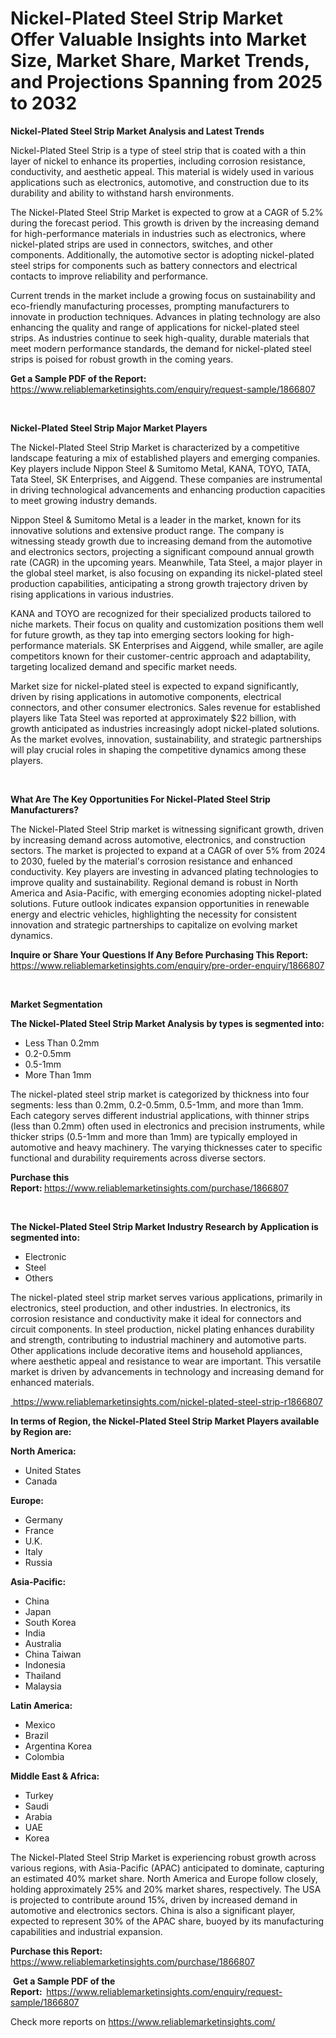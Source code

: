 <p><h1>Nickel-Plated Steel Strip Market Offer Valuable Insights into Market Size, Market Share, Market Trends, and Projections Spanning from 2025 to 2032</h1></p><p><strong>Nickel-Plated Steel Strip Market Analysis and Latest Trends</strong></p>
<p><p>Nickel-Plated Steel Strip is a type of steel strip that is coated with a thin layer of nickel to enhance its properties, including corrosion resistance, conductivity, and aesthetic appeal. This material is widely used in various applications such as electronics, automotive, and construction due to its durability and ability to withstand harsh environments.</p><p>The Nickel-Plated Steel Strip Market is expected to grow at a CAGR of 5.2% during the forecast period. This growth is driven by the increasing demand for high-performance materials in industries such as electronics, where nickel-plated strips are used in connectors, switches, and other components. Additionally, the automotive sector is adopting nickel-plated steel strips for components such as battery connectors and electrical contacts to improve reliability and performance.</p><p>Current trends in the market include a growing focus on sustainability and eco-friendly manufacturing processes, prompting manufacturers to innovate in production techniques. Advances in plating technology are also enhancing the quality and range of applications for nickel-plated steel strips. As industries continue to seek high-quality, durable materials that meet modern performance standards, the demand for nickel-plated steel strips is poised for robust growth in the coming years.</p></p>
<p><strong>Get a Sample PDF of the Report:&nbsp;</strong> <a href="https://www.reliablemarketinsights.com/enquiry/request-sample/1866807?utm_campaign=1887&utm_medium=2&utm_source=Github&utm_content=ia&utm_term=04022025&utm_id=nickel-plated-steel-strip">https://www.reliablemarketinsights.com/enquiry/request-sample/1866807</a></p>
<p>&nbsp;</p>
<p><strong>Nickel-Plated Steel Strip Major Market Players</strong></p>
<p><p>The Nickel-Plated Steel Strip Market is characterized by a competitive landscape featuring a mix of established players and emerging companies. Key players include Nippon Steel & Sumitomo Metal, KANA, TOYO, TATA, Tata Steel, SK Enterprises, and Aiggend. These companies are instrumental in driving technological advancements and enhancing production capacities to meet growing industry demands.</p><p>Nippon Steel & Sumitomo Metal is a leader in the market, known for its innovative solutions and extensive product range. The company is witnessing steady growth due to increasing demand from the automotive and electronics sectors, projecting a significant compound annual growth rate (CAGR) in the upcoming years. Meanwhile, Tata Steel, a major player in the global steel market, is also focusing on expanding its nickel-plated steel production capabilities, anticipating a strong growth trajectory driven by rising applications in various industries.</p><p>KANA and TOYO are recognized for their specialized products tailored to niche markets. Their focus on quality and customization positions them well for future growth, as they tap into emerging sectors looking for high-performance materials. SK Enterprises and Aiggend, while smaller, are agile competitors known for their customer-centric approach and adaptability, targeting localized demand and specific market needs.</p><p>Market size for nickel-plated steel is expected to expand significantly, driven by rising applications in automotive components, electrical connectors, and other consumer electronics. Sales revenue for established players like Tata Steel was reported at approximately $22 billion, with growth anticipated as industries increasingly adopt nickel-plated solutions. As the market evolves, innovation, sustainability, and strategic partnerships will play crucial roles in shaping the competitive dynamics among these players.</p></p>
<p>&nbsp;</p>
<p><strong>What Are The Key Opportunities For Nickel-Plated Steel Strip Manufacturers?</strong></p>
<p><p>The Nickel-Plated Steel Strip market is witnessing significant growth, driven by increasing demand across automotive, electronics, and construction sectors. The market is projected to expand at a CAGR of over 5% from 2024 to 2030, fueled by the material's corrosion resistance and enhanced conductivity. Key players are investing in advanced plating technologies to improve quality and sustainability. Regional demand is robust in North America and Asia-Pacific, with emerging economies adopting nickel-plated solutions. Future outlook indicates expansion opportunities in renewable energy and electric vehicles, highlighting the necessity for consistent innovation and strategic partnerships to capitalize on evolving market dynamics.</p></p>
<p><strong>Inquire or Share Your Questions If Any Before Purchasing This Report:</strong> <a href="https://www.reliablemarketinsights.com/enquiry/pre-order-enquiry/1866807?utm_campaign=1887&utm_medium=2&utm_source=Github&utm_content=ia&utm_term=04022025&utm_id=nickel-plated-steel-strip">https://www.reliablemarketinsights.com/enquiry/pre-order-enquiry/1866807</a></p>
<p>&nbsp;</p>
<p><strong>Market Segmentation</strong></p>
<p><strong>The Nickel-Plated Steel Strip Market Analysis by types is segmented into:</strong></p>
<p><ul><li>Less Than 0.2mm</li><li>0.2-0.5mm</li><li>0.5-1mm</li><li>More Than 1mm</li></ul></p>
<p><p>The nickel-plated steel strip market is categorized by thickness into four segments: less than 0.2mm, 0.2-0.5mm, 0.5-1mm, and more than 1mm. Each category serves different industrial applications, with thinner strips (less than 0.2mm) often used in electronics and precision instruments, while thicker strips (0.5-1mm and more than 1mm) are typically employed in automotive and heavy machinery. The varying thicknesses cater to specific functional and durability requirements across diverse sectors.</p></p>
<p><strong>Purchase this Report:&nbsp;</strong><a href="https://www.reliablemarketinsights.com/purchase/1866807?utm_campaign=1887&utm_medium=2&utm_source=Github&utm_content=ia&utm_term=04022025&utm_id=nickel-plated-steel-strip">https://www.reliablemarketinsights.com/purchase/1866807</a></p>
<p>&nbsp;</p>
<p><strong>The Nickel-Plated Steel Strip Market Industry Research by Application is segmented into:</strong></p>
<p><ul><li>Electronic</li><li>Steel</li><li>Others</li></ul></p>
<p><p>The nickel-plated steel strip market serves various applications, primarily in electronics, steel production, and other industries. In electronics, its corrosion resistance and conductivity make it ideal for connectors and circuit components. In steel production, nickel plating enhances durability and strength, contributing to industrial machinery and automotive parts. Other applications include decorative items and household appliances, where aesthetic appeal and resistance to wear are important. This versatile market is driven by advancements in technology and increasing demand for enhanced materials.</p></p>
<p><a href="https://www.reliablemarketinsights.com/nickel-plated-steel-strip-r1866807?utm_campaign=1887&utm_medium=2&utm_source=Github&utm_content=ia&utm_term=04022025&utm_id=nickel-plated-steel-strip">&nbsp;https://www.reliablemarketinsights.com/nickel-plated-steel-strip-r1866807</a></p>
<p><strong>In terms of Region, the Nickel-Plated Steel Strip Market Players available by Region are:</strong></p>
<p>
    <p> <strong> North America: </strong>
        <ul>
            <li>United States</li>
            <li>Canada</li>
        </ul>
        </p> 
    <p> <strong> Europe: </strong>
        <ul>
            <li>Germany</li>
            <li>France</li>
            <li>U.K.</li>
            <li>Italy</li>
            <li>Russia</li>
        </ul>
        </p> 
    <p> <strong> Asia-Pacific: </strong>
        <ul>
            <li>China</li>
            <li>Japan</li>
            <li>South Korea</li>
            <li>India</li>
            <li>Australia</li>
            <li>China Taiwan</li>
            <li>Indonesia</li>
            <li>Thailand</li>
            <li>Malaysia</li>
        </ul>
        </p> 
    <p> <strong> Latin America: </strong>
        <ul>
            <li>Mexico</li>
            <li>Brazil</li>
            <li>Argentina Korea</li>
            <li>Colombia</li>
        </ul>
        </p> 
    <p> <strong> Middle East & Africa: </strong>
        <ul>
            <li>Turkey</li>
            <li>Saudi</li>
            <li>Arabia</li>
            <li>UAE</li>
            <li>Korea</li>
        </ul>
    </p>
    </p>
<p><p>The Nickel-Plated Steel Strip Market is experiencing robust growth across various regions, with Asia-Pacific (APAC) anticipated to dominate, capturing an estimated 40% market share. North America and Europe follow closely, holding approximately 25% and 20% market shares, respectively. The USA is projected to contribute around 15%, driven by increased demand in automotive and electronics sectors. China is also a significant player, expected to represent 30% of the APAC share, buoyed by its manufacturing capabilities and industrial expansion.</p></p>
<p><strong>Purchase this Report: </strong><a href="https://www.reliablemarketinsights.com/purchase/1866807?utm_campaign=1887&utm_medium=2&utm_source=Github&utm_content=ia&utm_term=04022025&utm_id=nickel-plated-steel-strip">https://www.reliablemarketinsights.com/purchase/1866807</a></p>
<p>&nbsp;<strong>Get a Sample PDF of the Report:&nbsp;&nbsp;</strong><a href="https://www.reliablemarketinsights.com/enquiry/request-sample/1866807?utm_campaign=1887&utm_medium=2&utm_source=Github&utm_content=ia&utm_term=04022025&utm_id=nickel-plated-steel-strip">https://www.reliablemarketinsights.com/enquiry/request-sample/1866807</a></p>
<p><strong></strong></p>
<p>Check more reports on <a href="https://www.reliablemarketinsights.com/?utm_campaign=1887&utm_medium=2&utm_source=Github&utm_content=ia&utm_term=04022025&utm_id=nickel-plated-steel-strip">https://www.reliablemarketinsights.com/</a></p>